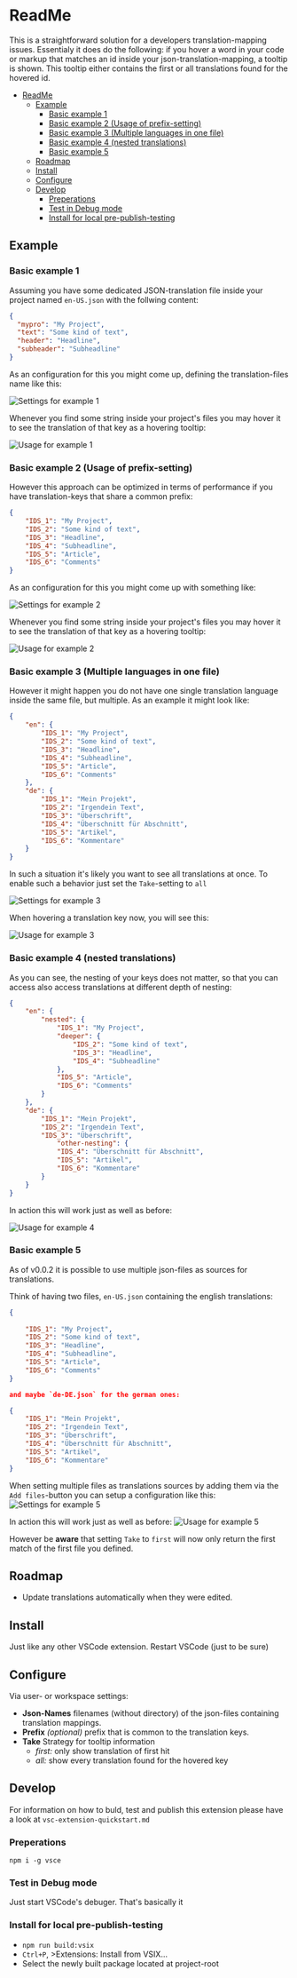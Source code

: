 # ReadMe
This is a straightforward solution for a developers translation-mapping issues.
Essentialy it does do the following:
if you hover a word in your code or markup that matches an id inside your json-translation-mapping,
a tooltip is shown. 
This tooltip either contains the first or all translations found for the hovered id.

- [ReadMe](#readme)
  - [Example](#example)
    - [Basic example 1](#basic-example-1)
    - [Basic example 2 (Usage of prefix-setting)](#basic-example-2-usage-of-prefix-setting)
    - [Basic example 3 (Multiple languages in one file)](#basic-example-3-multiple-languages-in-one-file)
    - [Basic example 4 (nested translations)](#basic-example-4-nested-translations)
    - [Basic example 5](#basic-example-5)
  - [Roadmap](#roadmap)
  - [Install](#install)
  - [Configure](#configure)
  - [Develop](#develop)
    - [Preperations](#preperations)
    - [Test in Debug mode](#test-in-debug-mode)
    - [Install for local pre-publish-testing](#install-for-local-pre-publish-testing)

## Example
### Basic example 1
Assuming you have some dedicated JSON-translation file inside your project named `en-US.json` with the follwing content:

```json
{
  "mypro": "My Project",
  "text": "Some kind of text",
  "header": "Headline",
  "subheader": "Subheadline"
}
```

As an configuration for this you might come up, defining the translation-files name like this:

![Settings for example 1](https://raw.githubusercontent.com/ArsProgramma/TranslationPeek/master/src/readme-asests/settings_example_1.png)

Whenever you find some string inside your project's files you may hover it
to see the translation of that key as a hovering tooltip:

![Usage for example 1](https://raw.githubusercontent.com/ArsProgramma/TranslationPeek/master/src/readme-asests/usage_example_1.png)

### Basic example 2 (Usage of prefix-setting)
However this approach can be optimized in terms of performance if you have translation-keys that share a common prefix:

```json
{
    "IDS_1": "My Project",
    "IDS_2": "Some kind of text",
    "IDS_3": "Headline",
    "IDS_4": "Subheadline",
    "IDS_5": "Article",
    "IDS_6": "Comments"
}
```

As an configuration for this you might come up with something like:

![Settings for example 2](https://raw.githubusercontent.com/ArsProgramma/TranslationPeek/master/src/readme-asests/settings_example_2.png)

Whenever you find some string inside your project's files you may hover it
to see the translation of that key as a hovering tooltip:

![Usage for example 2](https://raw.githubusercontent.com/ArsProgramma/TranslationPeek/master/src/readme-asests/usage_example_1_2.png)

### Basic example 3 (Multiple languages in one file)
However it might happen you do not have one single translation language inside the same file, but multiple. As an example it might look like:

```json
{
    "en": {
        "IDS_1": "My Project",
        "IDS_2": "Some kind of text",
        "IDS_3": "Headline",
        "IDS_4": "Subheadline",
        "IDS_5": "Article",
        "IDS_6": "Comments"
    },
    "de": {
        "IDS_1": "Mein Projekt",
        "IDS_2": "Irgendein Text",
        "IDS_3": "Überschrift",
        "IDS_4": "Überschnitt für Abschnitt",
        "IDS_5": "Artikel",
        "IDS_6": "Kommentare"
    }
}
```

In such a situation it's likely you want to see all translations at once.
To enable such a behavior just set the ```Take```-setting to ```all```

![Settings for example 3](https://raw.githubusercontent.com/ArsProgramma/TranslationPeek/master/src/readme-asests/settings_example_3.png)

When hovering a translation key now, you will see this:

![Usage for example 3](https://raw.githubusercontent.com/ArsProgramma/TranslationPeek/master/src/readme-asests/usage_example_3.png)

### Basic example 4 (nested translations)
As you can see, the nesting of your keys does not matter,
so that you can access also access translations at different depth of nesting:

```json
{
    "en": {
        "nested": {
            "IDS_1": "My Project",
            "deeper": {
                "IDS_2": "Some kind of text",
                "IDS_3": "Headline",
                "IDS_4": "Subheadline"
            },
            "IDS_5": "Article",
            "IDS_6": "Comments"
        }
    },
    "de": {
        "IDS_1": "Mein Projekt",
        "IDS_2": "Irgendein Text",
        "IDS_3": "Überschrift",
            "other-nesting": {
            "IDS_4": "Überschnitt für Abschnitt",
            "IDS_5": "Artikel",
            "IDS_6": "Kommentare"
        }
    }
}
```

In action this will work just as well as before:

![Usage for example 4](https://raw.githubusercontent.com/ArsProgramma/TranslationPeek/master/src/readme-asests/usage_example_4.png)

### Basic example 5
As of v0.0.2 it is possible to use multiple json-files as sources for translations.

Think of having two files, `en-US.json` containing the english translations:

```json
{
    
    "IDS_1": "My Project",
    "IDS_2": "Some kind of text",
    "IDS_3": "Headline",
    "IDS_4": "Subheadline",
    "IDS_5": "Article",
    "IDS_6": "Comments"
}

and maybe `de-DE.json` for the german ones:

```
```json   
{
    "IDS_1": "Mein Projekt",
    "IDS_2": "Irgendein Text",
    "IDS_3": "Überschrift",
    "IDS_4": "Überschnitt für Abschnitt",
    "IDS_5": "Artikel",
    "IDS_6": "Kommentare"
}
```

When setting multiple files as translations sources by adding them via the `Add files`-button you can setup a configuration like this:
![Settings for example 5](https://raw.githubusercontent.com/ArsProgramma/TranslationPeek/master/src/readme-asests/settings_example_5.png)

In action this will work just as well as before:
![Usage for example 5](https://raw.githubusercontent.com/ArsProgramma/TranslationPeek/master/src/readme-asests/usage_example_5.png)

However be **aware** that setting `Take` to `first` will now only return the first match of the first file you defined.

## Roadmap
  - Update translations automatically when they were edited.

## Install
Just like any other VSCode extension.
Restart VSCode (just to be sure)

## Configure
Via user- or workspace settings:
  - **Json-Names** filenames (without directory) of the json-files containing translation mappings.
  - **Prefix** _(optional)_ prefix that is common to the translation keys. 
  - **Take** Strategy for tooltip information
    - _first:_ only show translation of first hit
    - _all:_ show every translation found for the hovered key

## Develop
For information on how to buld, test and publish this extension 
please have a look at ```vsc-extension-quickstart.md```

### Preperations
```npm i -g vsce```

### Test in Debug mode
Just start VSCode's debuger. That's basically it

### Install for local pre-publish-testing
  - ```npm run build:vsix```
  - ```Ctrl+P```, >Extensions: Install from VSIX...
  - Select the newly built package located at project-root
